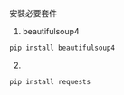 安裝必要套件 
1. beautifulsoup4
```python
pip install beautifulsoup4
```
2. 
```python
pip install requests
```
